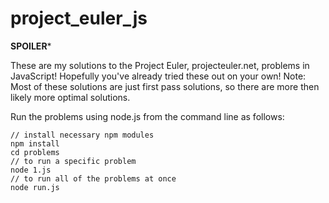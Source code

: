 project_euler_js
================

****SPOILER*****

These are my solutions to the Project Euler, projecteuler.net, problems in JavaScript! Hopefully you've already tried these out on your own! Note: Most of these solutions are just first pass solutions, so there are more then likely more optimal solutions.

Run the problems using node.js from the command line as follows:

```
// install necessary npm modules
npm install
cd problems
// to run a specific problem
node 1.js
// to run all of the problems at once
node run.js
```